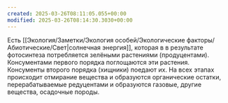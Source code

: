 ```yaml
---
created: 2025-03-26T08:11:05.055+00:00
modified: 2025-03-26T08:14:30.3030+00:00
---
```

Есть [[Экология/Заметки/Экология особей/Экологические факторы/Абиотические/Свет|солнечная энергия]], которая в в результате фотосинтеза потребляется зелёными растениями (продуцентами). Консументами первого порядка поглощаются эти растения. Консументы второго порядка (хищники) поедают их. На всех этапах происходит отмирание вещества и образуются органические остатки, перерабатываемые редуцентами и образуются газовые, другие вещества, осадочные породы. 
